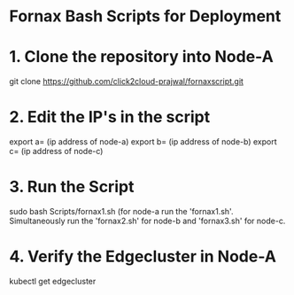 # Fornax Bash Scripts for Deployment

# 1. Clone the repository into Node-A 
git clone https://github.com/click2cloud-prajwal/fornaxscript.git

# 2. Edit the IP's in the script
export a= (ip address of node-a)
export b= (ip address of node-b)
export c= (ip address of node-c)

# 3. Run the Script
sudo bash Scripts/fornax1.sh (for node-a run the 'fornax1.sh'. Simultaneously run the 'fornax2.sh' for node-b and 'fornax3.sh' for node-c.
  
# 4. Verify the Edgecluster in Node-A
kubectl get edgecluster

